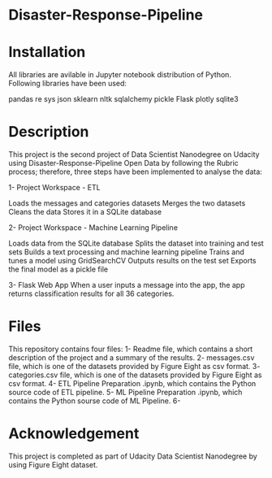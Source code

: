 # Disaster-Response-Pipeline
# Installation
All libraries are avilable in Jupyter notebook distribution of Python. Following libraries have been used:

pandas
re
sys
json
sklearn
nltk
sqlalchemy
pickle
Flask
plotly
sqlite3

# Description

This project is the second project of Data Scientist Nanodegree on Udacity using Disaster-Response-Pipeline Open Data by following the Rubric process; therefore, three steps have been implemented to analyse the data:

1- Project Workspace - ETL

Loads the messages and categories datasets
Merges the two datasets
Cleans the data
Stores it in a SQLite database

2- Project Workspace - Machine Learning Pipeline

Loads data from the SQLite database
Splits the dataset into training and test sets
Builds a text processing and machine learning pipeline
Trains and tunes a model using GridSearchCV
Outputs results on the test set
Exports the final model as a pickle file

3- Flask Web App
When a user inputs a message into the app, the app returns classification results for all 36 categories.




# Files

This repository contains four files:
1- Readme file, which contains a short description of the project and a summary of the results.
2- messages.csv file, which is one of the datasets provided by Figure Eight as csv format.
3- categories.csv file, which is one of the datasets provided by Figure Eight as csv format.
4- ETL Pipeline Preparation .ipynb, which contains the Python source code of ETL pipeline.
5- ML Pipeline Preparation .ipynb, which contains the Python sourse code of ML Pipeline.
6- 



# Acknowledgement

This project is completed as part of Udacity Data Scientist Nanodegree by using Figure Eight dataset.
